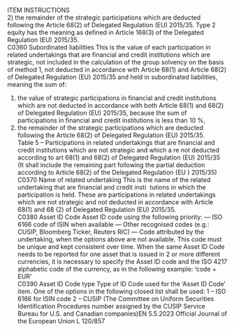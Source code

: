  
ITEM  INSTRUCTIONS  
2) the remainder of the strategic participations which are deducted following the 
Article 68(2) of Delegated Regulation (EU) 2015/35. 
Type 2 equity has the meaning as defined in Article 168(3) of the Delegated 
Regulation (EU) 2015/35.  
C0360  Subordinated liabilities  This is the value of each participation in related undertakings that are financial 
and credit institutions which are strategic, not included in the calculation of the 
group solvency on the basis of method 1, not deducted in accordance with 
Article 68(1) and Article 68(2) of Delegated Regulation (EU) 2015/35 and 
held in subordinated liabilities, meaning the sum of: 
1) the value of strategic participations in financial and credit institutions which 
are not deducted in accordance with both Article 68(1) and 68(2) of Delegated 
Regulation (EU) 2015/35, because the sum of participations in financial and 
credit institutions is less than 10 %, 
2) the remainder of the strategic participations which are deducted following the 
Article 68(2) of Delegated Regulation (EU) 2015/35.  
Table 5 – Participations in related undertakings that are financial and credit institutions which are not strategic and which a re not deducted 
according to art 68(1) and 68(2) of Delegated Regulation (EU) 2015/35 
(It shall include the remaining part following the partial deduction according to Article 68(2) of the Delegated Regulation (EU ) 2015/35)  
C0370  Name of related undertaking  This is the name of the related undertaking that are financial and credit insti ­
tutions in which the participation is held. These are participations in related 
undertakings which are not strategic and not deducted in accordance with 
Article 68(1) and 68 (2) of Delegated Regulation (EU) 2015/35.  
C0380  Asset ID Code  Asset ID code using the following priority: 
— ISO 6166 code of ISIN when available 
— Other recognised codes (e.g.: CUSIP, Bloomberg Ticker, Reuters RIC) 
— Code attributed by the undertaking, when the options above are not available. 
This code must be unique and kept consistent over time. 
When the same Asset ID Code needs to be reported for one asset that is issued in 
2 or more different currencies, it is necessary to specify the Asset ID code and the 
ISO 4217 alphabetic code of the currency, as in the following example: 
‘code + EUR’  
C0390  Asset ID Code type  Type of ID Code used for the ‘Asset ID Code’ item. One of the options in the 
following closed list shall be used: 
1 – ISO 6166 for ISIN code 
2 – CUSIP (The Committee on Uniform Securities Identification Procedures 
number assigned by the CUSIP Service Bureau for U.S. and Canadian companies)EN  5.5.2023 Official Journal of the European Union L 120/857